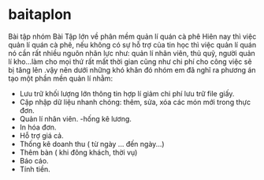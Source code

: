 # baitaplon
Bài tập nhóm 
Bài Tập lớn về phân mềm quản lí quán cà phê Hiên nay thì việc quản lí quán cà phê, nếu không có sự hỗ trợ của tin học thì việc quản lí quán nó cần rất nhiều nguôn nhân lực như: quản lí nhân viên, thủ quỹ, người quản lí kho...làm cho mọi thứ rất mất thời gian cũng như chi phí cho công việc sẽ bị tăng lên .vậy nên dưới những khó khăn đó nhóm em đã nghĩ ra phương án tạo một phần mền quản lí nhằm:

  - Lưu trữ khối lượng lớn thông tin hợp lí giảm chi phí lưu trữ file giấy.
  - Cập nhập dữ liệu nhanh chóng: thêm, sửa, xóa các món mới trong thực đơn.
  - Quản lí nhân viên.
   -hống kê lương.
  - In hóa đơn.
  - Hỗ trợ giá cả.
  - Thống kê doanh thu ( từ ngày ... đến ngày...)
  - Thêm bàn ( khi đông khách, thời vụ)
  - Báo cáo.
  - Tính tiền.
